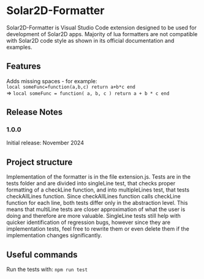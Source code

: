 # Solar2D-Formatter

Solar2D-Formatter is Visual Studio Code extension designed to be used for development of Solar2D apps. Majority of lua formatters are not compatible with Solar2D code style as shown in its official documentation and examples.

## Features

Adds missing spaces - for example:<br />
`local someFunc=function(a,b,c) return a+b*c end`<br /> 
=> `local someFunc = function( a, b, c ) return a + b * c end`

## Release Notes

### 1.0.0

Initial release: November 2024

## Project structure

Implementation of the formatter is in the file extension.js. Tests are in the tests folder and are
divided into singleLine test, that checks proper formatting of a checkLine function, and into
multipleLines test, that tests checkAllLines function. Since checkAllLines function calls 
checkLine function for each line, both tests differ only in the abstraction level. This means that
multiLine tests are closer approximation of what the user is doing and therefore are more valuable.
SingleLine tests still help with quicker identification of regression bugs, however since they are
implementation tests, feel free to rewrite them or even delete them if the implementation changes significantly.

## Useful commands

Run the tests with:
`npm run test`